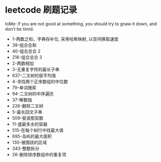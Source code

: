 # leetcode 刷题记录

toMe: If you are not good at something, you should try to gnaw it down, and don't be timid.

- 1-两数之和，字典存补位, 采用哈希映射, 以空间换取速度
- 39-组合总和
- 40-组合总合 2
- 216-组合总合 3
- 2-两数相加
- 3-无重复字符的最长子串
- 637-二叉树的层平均值
- 4-寻找两个正序数组的中位数
- 79-单词搜索
- 94-二叉树的中序遍历
- 37-解数独
- 226-翻转二叉树
- 5-最长回文子串
- 509-斐波那契数
- 11-盛最多水的容器
- 515-在每个树行中找最大值
- 695-岛屿的最大面积
- 130-被围绕的区域
- 343-整数拆分
- 26-删除排序数组中的重复项
